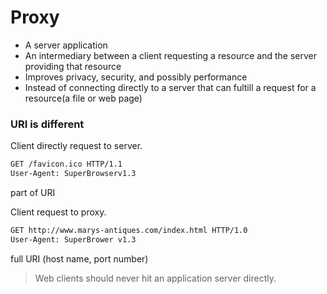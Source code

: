 # Proxy
- A server application
- An intermediary between a client requesting a resource and the server providing that resource
- Improves privacy, security, and possibly performance
- Instead of connecting directly to a server that can fultill a request for a resource(a file or web page)

### URI is different
Client directly request to server.
```bash
GET /favicon.ico HTTP/1.1
User-Agent: SuperBrowserv1.3
```
part of URI

Client request to proxy.
```bash
GET http://www.marys-antiques.com/index.html HTTP/1.0
User-Agent: SuperBrower v1.3
```
full URI (host name, port number)

> Web clients should never hit an application server directly.

